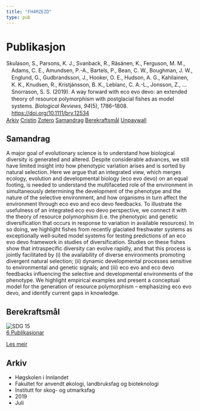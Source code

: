 ```yaml
---
title: "FH4MZEZD"
type: pub
---
```

<h1>Publikasjon</h1>
<article id="csl-bib-container-FH4MZEZD" class="csl-bib-container">
  <div class="csl-bib-body" style="line-height: 1.35; padding-left: 1em; text-indent:-1em;">
  <div class="csl-entry">Skulason, S., Parsons, K. J., Svanback, R., R&#xE4;s&#xE4;nen, K., Ferguson, M. M., Adams, C. E., Amundsen, P.-A., Bartels, P., Bean, C. W., Boughman, J. W., Englund, G., Gudbrandsson, J., Hooker, O. E., Hudson, A. G., Kahilainen, K. K., Knudsen, R., Kristj&#xE1;nsson, B. K., Leblanc, C. A.-L., Jonsson, Z., &#x2026; Snorrason, S. S. (2019). A way forward with eco evo devo: an extended theory of resource polymorphism with postglacial fishes as model systems. <i>Biological Reviews</i>, <i>94</i>(5), 1786&#x2013;1808. <a href="https://doi.org/10.1111/brv.12534">https://doi.org/10.1111/brv.12534</a></div>
</div>
  <div class="csl-bib-buttons">
    <a href="#taxonomy-article-FH4MZEZD" class="csl-bib-button">Arkiv</a>
    <a href="https://app.cristin.no/results/show.jsf?id=1712040" alt="Cristin URL" class="csl-bib-button">Cristin</a>
    <a href="http://zotero.org/groups/5402882/items/FH4MZEZD" alt="Zotero URL" class="csl-bib-button">Zotero</a>
    <a href="#abstract-article-FH4MZEZD" class="csl-bib-button">Samandrag</a>
    <a href="#sdg-article-FH4MZEZD" class="csl-bib-button">Berekraftsmål</a>
    <a href="https://onlinelibrary.wiley.com/doi/pdfdirect/10.1111/brv.12534" class="csl-bib-button">Unpaywall</a>
  </div>
  <div id="csl-bib-meta-container-FH4MZEZD"></div>
</article>
<div id="csl-bib-meta-FH4MZEZD" class="csl-bib-meta">
  <article id="abstract-article-FH4MZEZD" class="abstract-article">
    <h1>Samandrag</h1>
    A major goal of evolutionary science is to understand how biological diversity is generated and altered. Despite considerable advances, we still have limited insight into how phenotypic variation arises and is sorted by natural selection. Here we argue that an integrated view, which merges ecology, evolution and developmental biology (eco evo devo) on an equal footing, is needed to understand the multifaceted role of the environment in simultaneously determining the development of the phenotype and the nature of the selective environment, and how organisms in turn affect the environment through eco evo and eco devo feedbacks. To illustrate the usefulness of an integrated eco evo devo perspective, we connect it with the theory of resource polymorphism (i.e. the phenotypic and genetic diversification that occurs in response to variation in available resources). In so doing, we highlight fishes from recently glaciated freshwater systems as exceptionally well‐suited model systems for testing predictions of an eco evo devo framework in studies of diversification. Studies on these fishes show that intraspecific diversity can evolve rapidly, and that this process is jointly facilitated by (i) the availability of diverse environments promoting divergent natural selection; (ii) dynamic developmental processes sensitive to environmental and genetic signals; and (iii) eco evo and eco devo feedbacks influencing the selective and developmental environments of the phenotype. We highlight empirical examples and present a conceptual model for the generation of resource polymorphism – emphasizing eco evo devo, and identify current gaps in knowledge.
  </article>
  <article id="sdg-article-FH4MZEZD" class="sdg-article">
    <h1>Berekraftsmål</h1>
    <div class="sdg-container"><div id="sdg15" class="sdg"> <img src="{{< params subfolder >}}images/sdg/sdg15_no.png" class="image" alt="SDG 15"> <div class="sdg-overlay"> <a href="{{< params subfolder >}}no/archive/?sdg=15#archive" class="sdg-publication-count"><span>6</span> Publikasjonar</a> <p><a href="NA" class="sdg-read-more">Les meir</a></p> </div> </div></div>
  </article>
  <article id="taxonomy-article-FH4MZEZD" class="taxonomy-article">
    <h1>Arkiv</h1>
    <ul>
      <li>Høgskolen i Innlandet</li>
      <li>Fakultet for anvendt økologi, landbruksfag og bioteknologi</li>
      <li>Institutt for skog- og utmarksfag</li>
      <li>2019</li>
      <li>Juli</li>
    </ul>
  </article>
</div>
